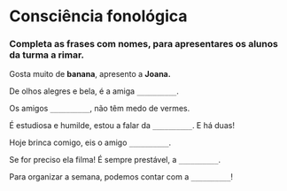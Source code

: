 # Consciência fonológica
### Completa as frases com nomes, para apresentares os alunos da turma a rimar.

Gosta muito de __banana__, apresento a __Joana.__

De olhos alegres e bela, é a amiga `__________`.

Os amigos `__________`, não têm medo de vermes.

É estudiosa e humilde, estou a falar da `__________`. E há duas!

Hoje brinca comigo, eis o amigo `__________`.

Se for preciso ela filma! É sempre prestável, a `__________`.

Para organizar a semana, podemos contar com a `__________`!